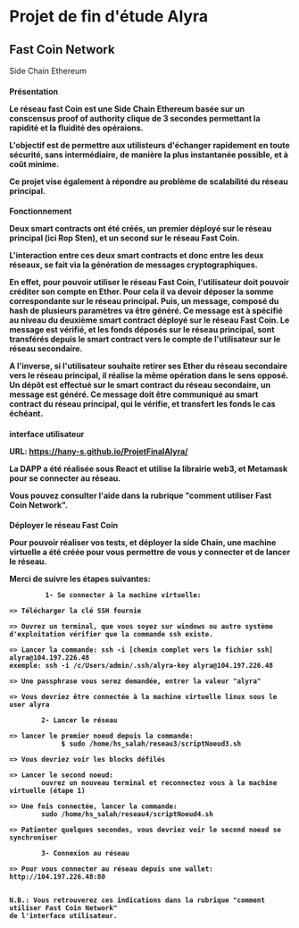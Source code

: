 <h1>Projet de fin d'étude Alyra</h1>

<h2>Fast Coin Network</h2>

Side Chain Ethereum

<h4>Présentation

Le réseau fast Coin est une Side Chain Ethereum basée sur un conscensus proof of authority clique de 3 secondes permettant 
la rapidité et la fluidité des opéraions.

L'objectif est de permettre aux utilisteurs d'échanger rapidement en toute sécurité, sans intermédiaire, de manière la plus instantanée possible, et à coût minime.

Ce projet vise également à répondre au problème de scalabilité du réseau principal.


<h4>Fonctionnement

Deux smart contracts ont été créés, un premier déployé sur le réseau principal (ici Rop Sten), 
et un second sur le réseau Fast Coin.

L'interaction entre ces deux smart contracts et donc entre les deux réseaux, se fait via la génération de messages
cryptographiques.

En effet, pour pouvoir utiliser le réseau Fast Coin, l'utilisateur doit pouvoir créditer son compte en Ether.
Pour cela il va devoir déposer la somme correspondante sur le réseau principal. Puis, un message, composé du hash
de plusieurs paramètres va être généré.
Ce message est à spécifié au niveau du deuxième smart contract déployé sur le réseau Fast Coin.
Le message est vérifié, et les fonds déposés sur le réseau principal, sont transférés depuis le smart contract
vers le compte de l'utilisateur sur le réseau secondaire.

A l'inverse, si l'utilisateur souhaite retirer ses Ether du réseau secondaire vers le réseau principal,
il réalise la même opération dans le sens opposé.
Un dépôt est effectué sur le smart contract du réseau secondaire, un message est généré.
Ce message doit être communiqué au smart contract du réseau principal, qui le vérifie,
et transfert les fonds le cas échéant.


<h4>interface utilisateur

URL: https://hany-s.github.io/ProjetFinalAlyra/

La DAPP a été réalisée sous React et utilise la librairie web3, et Metamask pour se connecter au réseau.

Vous pouvez consulter l'aide dans la rubrique "comment utiliser Fast Coin Network".


<h4>Déployer le réseau Fast Coin

Pour pouvoir réaliser vos tests, et déployer la side Chain, une machine virtuelle a été créée
pour vous permettre de vous y connecter et de lancer le réseau.

Merci de suivre les étapes suivantes:

             1- Se connecter à la machine virtuelle:

    => Télécharger la clé SSH fournie

    => Ouvrez un terminal, que vous soyez sur windows ou autre système d'exploitation vérifier que la commande ssh existe.
            
    => Lancer la commande: ssh -i [chemin complet vers le fichier ssh] alyra@104.197.226.48
    exemple: ssh -i /c/Users/admin/.ssh/alyra-key alyra@104.197.226.48

    => Une passphrase vous serez demandée, entrer la valeur "alyra"

    => Vous devriez être connectée à la machine virtuelle linux sous le user alyra

            2- Lancer le réseau

    => lancer le premier noeud depuis la commande:
                 $ sudo /home/hs_salah/reseau3/scriptNoeud3.sh

    => Vous devriez voir les blocks défilés

    => Lancer le second noeud:
            ouvrez un nouveau terminal et reconnectez vous à la machine virtuelle (étape 1)

    => Une fois connectée, lancer la commande:
            sudo /home/hs_salah/reseau4/scriptNoeud4.sh

    => Patienter quelques secondes, vous devriez voir le second noeud se synchroniser

            3- Connexion au réseau

    => Pour vous connecter au réseau depuis une wallet: http://104.197.226.48:80


    N.B.: Vous retrouverez ces indications dans la rubrique "comment utiliser Fast Coin Network"
    de l'interface utilisateur.


